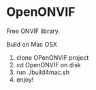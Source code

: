 OpenONVIF
=========

Free ONVIF library.

Build on Mac OSX
1. clone OPenONVIF project
2. cd OpenONVIF on disk
3. run ./build4mac.sh
4. enjoy!
